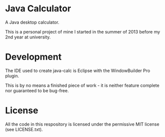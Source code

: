 Java Calculator
=========

A Java desktop calculator.

This is a personal project of mine I started in the summer of 2013 before my 2nd year at university.

Development
=========

The IDE used to create java-calc is Eclipse with the WindowBuilder Pro plugin.

This is by no means a finished piece of work - it is neither feature complete nor guaranteed to be bug-free.

License
=========

All the code in this respository is licensed under the permissive MIT license (see LICENSE.txt). 


